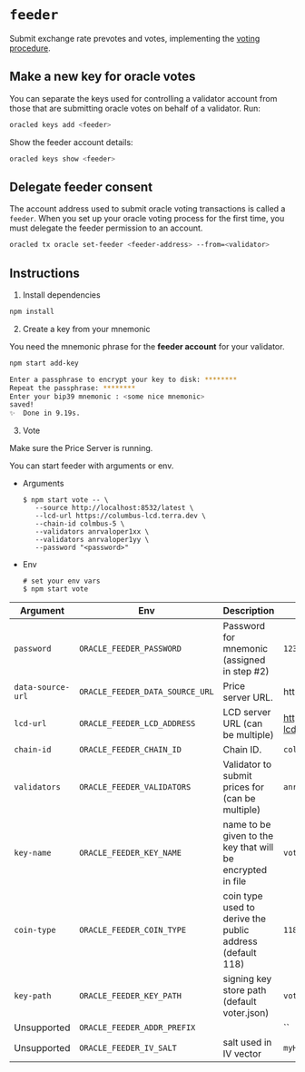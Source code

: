 # `feeder`

Submit exchange rate prevotes and votes, implementing the [voting procedure](https://github.com/terra-money/andromeda-oracle/blob/main/x/oracle/spec/01_concepts.md#voting-procedure).

## Make a new key for oracle votes

You can separate the keys used for controlling a validator account from those that are submitting oracle votes on behalf of a validator. Run:

```bash
oracled keys add <feeder>
```

Show the feeder account details:

```bash
oracled keys show <feeder>
```

## Delegate feeder consent

The account address used to submit oracle voting transactions is called a `feeder`. When you set up your oracle voting process for the first time, you must delegate the feeder permission to an account.

```bash
oracled tx oracle set-feeder <feeder-address> --from=<validator>
```


## Instructions

1. Install dependencies

```sh
npm install
```

2. Create a key from your mnemonic

You need the mnemonic phrase for the **feeder account** for your validator.

```sh
npm start add-key

Enter a passphrase to encrypt your key to disk: ********
Repeat the passphrase: ********
Enter your bip39 mnemonic : <some nice mnemonic>
saved!
✨  Done in 9.19s.
```

3. Vote

Make sure the Price Server is running.

You can start feeder with arguments or env.

* Arguments
   ``` shell
   $ npm start vote -- \
      --source http://localhost:8532/latest \
      --lcd-url https://columbus-lcd.terra.dev \
      --chain-id colmbus-5 \
      --validators anrvaloper1xx \
      --validators anrvaloper1yy \
      --password "<password>"
   ```

* Env
   ```shell
   # set your env vars 
   $ npm start vote
   ```


| Argument              | Env                              | Description                                               | Example                        |
| --------------------- | -------------------------------- | --------------------------------------------------------- | ------------------------------ |
| `password`            | `ORACLE_FEEDER_PASSWORD`         | Password for mnemonic (assigned in step #2)               | `12345678`                     |
| `data-source-url`     | `ORACLE_FEEDER_DATA_SOURCE_URL`  | Price server URL.                                         | http://localhost:8532/latest   |
| `lcd-url`             | `ORACLE_FEEDER_LCD_ADDRESS`      | LCD server URL (can be multiple)                          | https://columbus-lcd.terra.dev |
| `chain-id`            | `ORACLE_FEEDER_CHAIN_ID`         | Chain ID.                                                 | `colmbus-5         `           |
| `validators`          | `ORACLE_FEEDER_VALIDATORS`       | Validator to submit prices for (can be multiple)          | `anrvaloper1xx...`             |
| `key-name`            | `ORACLE_FEEDER_KEY_NAME`         | name to be given to the key that will be encrypted in file| `voter`                        |
| `coin-type`           | `ORACLE_FEEDER_COIN_TYPE`        | coin type used to derive the public address (default 118) | `118`                          |
| `key-path`            | `ORACLE_FEEDER_KEY_PATH`         | signing key store path (default voter.json)               | `voter.json`                   |
| Unsupported           | `ORACLE_FEEDER_ADDR_PREFIX`      |                                                           | ``                             |
| Unsupported           | `ORACLE_FEEDER_IV_SALT`          | salt used in IV vector                                    | `myHashedIV`                   |
